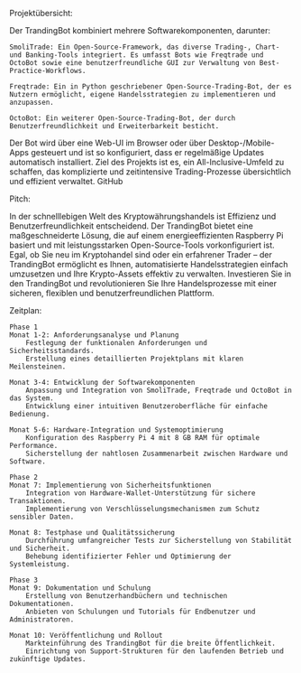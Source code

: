 Projektübersicht:

Der TrandingBot kombiniert mehrere Softwarekomponenten, darunter:

    SmoliTrade: Ein Open-Source-Framework, das diverse Trading-, Chart- und Banking-Tools integriert. Es umfasst Bots wie Freqtrade und OctoBot sowie eine benutzerfreundliche GUI zur Verwaltung von Best-Practice-Workflows.

    Freqtrade: Ein in Python geschriebener Open-Source-Trading-Bot, der es Nutzern ermöglicht, eigene Handelsstrategien zu implementieren und anzupassen.

    OctoBot: Ein weiterer Open-Source-Trading-Bot, der durch Benutzerfreundlichkeit und Erweiterbarkeit besticht.

Der Bot wird über eine Web-UI im Browser oder über Desktop-/Mobile-Apps gesteuert und ist so konfiguriert, dass er regelmäßige Updates automatisch installiert. Ziel des Projekts ist es, ein All-Inclusive-Umfeld zu schaffen, das komplizierte und zeitintensive Trading-Prozesse übersichtlich und effizient verwaltet.
GitHub

Pitch:

In der schnelllebigen Welt des Kryptowährungshandels ist Effizienz und Benutzerfreundlichkeit entscheidend. Der TrandingBot bietet eine maßgeschneiderte Lösung, die auf einem energieeffizienten Raspberry Pi basiert und mit leistungsstarken Open-Source-Tools vorkonfiguriert ist. Egal, ob Sie neu im Kryptohandel sind oder ein erfahrener Trader – der TrandingBot ermöglicht es Ihnen, automatisierte Handelsstrategien einfach umzusetzen und Ihre Krypto-Assets effektiv zu verwalten. Investieren Sie in den TrandingBot und revolutionieren Sie Ihre Handelsprozesse mit einer sicheren, flexiblen und benutzerfreundlichen Plattform.

Zeitplan:

    Phase 1
    Monat 1-2: Anforderungsanalyse und Planung
        Festlegung der funktionalen Anforderungen und Sicherheitsstandards.
        Erstellung eines detaillierten Projektplans mit klaren Meilensteinen.

    Monat 3-4: Entwicklung der Softwarekomponenten
        Anpassung und Integration von SmoliTrade, Freqtrade und OctoBot in das System.
        Entwicklung einer intuitiven Benutzeroberfläche für einfache Bedienung.

    Monat 5-6: Hardware-Integration und Systemoptimierung
        Konfiguration des Raspberry Pi 4 mit 8 GB RAM für optimale Performance.
        Sicherstellung der nahtlosen Zusammenarbeit zwischen Hardware und Software.

    Phase 2
    Monat 7: Implementierung von Sicherheitsfunktionen
        Integration von Hardware-Wallet-Unterstützung für sichere Transaktionen.
        Implementierung von Verschlüsselungsmechanismen zum Schutz sensibler Daten.

    Monat 8: Testphase und Qualitätssicherung
        Durchführung umfangreicher Tests zur Sicherstellung von Stabilität und Sicherheit.
        Behebung identifizierter Fehler und Optimierung der Systemleistung.

    Phase 3
    Monat 9: Dokumentation und Schulung
        Erstellung von Benutzerhandbüchern und technischen Dokumentationen.
        Anbieten von Schulungen und Tutorials für Endbenutzer und Administratoren.

    Monat 10: Veröffentlichung und Rollout
        Markteinführung des TrandingBot für die breite Öffentlichkeit.
        Einrichtung von Support-Strukturen für den laufenden Betrieb und zukünftige Updates.

